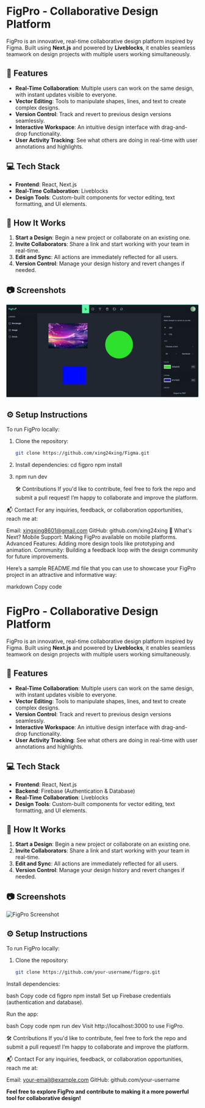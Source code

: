 # FigPro - Collaborative Design Platform

FigPro is an innovative, real-time collaborative design platform inspired by Figma. Built using **Next.js** and powered by **Liveblocks**, it enables seamless teamwork on design projects with multiple users working simultaneously.

## 🚀 Features

- **Real-Time Collaboration**: Multiple users can work on the same design, with instant updates visible to everyone.
- **Vector Editing**: Tools to manipulate shapes, lines, and text to create complex designs.
- **Version Control**: Track and revert to previous design versions seamlessly.
- **Interactive Workspace**: An intuitive design interface with drag-and-drop functionality.
- **User Activity Tracking**: See what others are doing in real-time with user annotations and highlights.
  
## 💻 Tech Stack

- **Frontend**: React, Next.js
- **Real-Time Collaboration**: Liveblocks
- **Design Tools**: Custom-built components for vector editing, text formatting, and UI elements.

## 🌟 How It Works

1. **Start a Design**: Begin a new project or collaborate on an existing one.
2. **Invite Collaborators**: Share a link and start working with your team in real-time.
3. **Edit and Sync**: All actions are immediately reflected for all users.
4. **Version Control**: Manage your design history and revert changes if needed.

## 📷 Screenshots

![FigPro Screenshot](figpro.png)

## ⚙️ Setup Instructions

To run FigPro locally:

1. Clone the repository:
   ```bash
   git clone https://github.com/xing24xing/Figma.git
2. Install dependencies:
   cd figpro
   npm install
   
3. npm run dev

   🛠️ Contributions
If you'd like to contribute, feel free to fork the repo and submit a pull request! I’m happy to collaborate and improve the platform.

📬 Contact
For any inquiries, feedback, or collaboration opportunities, reach me at:

Email: xingxing8601@gmail.com
GitHub: github.com/xing24xing
🎯 What's Next?
Mobile Support: Making FigPro available on mobile platforms.
Advanced Features: Adding more design tools like prototyping and animation.
Community: Building a feedback loop with the design community for future improvements.


Here’s a sample README.md file that you can use to showcase your FigPro project in an attractive and informative way:

markdown
Copy code
# FigPro - Collaborative Design Platform

FigPro is an innovative, real-time collaborative design platform inspired by Figma. Built using **Next.js** and powered by **Liveblocks**, it enables seamless teamwork on design projects with multiple users working simultaneously.

## 🚀 Features

- **Real-Time Collaboration**: Multiple users can work on the same design, with instant updates visible to everyone.
- **Vector Editing**: Tools to manipulate shapes, lines, and text to create complex designs.
- **Version Control**: Track and revert to previous design versions seamlessly.
- **Interactive Workspace**: An intuitive design interface with drag-and-drop functionality.
- **User Activity Tracking**: See what others are doing in real-time with user annotations and highlights.
  
## 💻 Tech Stack

- **Frontend**: React, Next.js
- **Backend**: Firebase (Authentication & Database)
- **Real-Time Collaboration**: Liveblocks
- **Design Tools**: Custom-built components for vector editing, text formatting, and UI elements.

## 🌟 How It Works

1. **Start a Design**: Begin a new project or collaborate on an existing one.
2. **Invite Collaborators**: Share a link and start working with your team in real-time.
3. **Edit and Sync**: All actions are immediately reflected for all users.
4. **Version Control**: Manage your design history and revert changes if needed.

## 📷 Screenshots

![FigPro Screenshot](link-to-image.jpg)

## ⚙️ Setup Instructions

To run FigPro locally:

1. Clone the repository:
   ```bash
   git clone https://github.com/your-username/figpro.git
Install dependencies:

bash
Copy code
cd figpro
npm install
Set up Firebase credentials (authentication and database).

Run the app:

bash
Copy code
npm run dev
Visit http://localhost:3000 to use FigPro.

🛠️ Contributions
If you'd like to contribute, feel free to fork the repo and submit a pull request! I’m happy to collaborate and improve the platform.

📬 Contact
For any inquiries, feedback, or collaboration opportunities, reach me at:

Email: your-email@example.com
GitHub: github.com/your-username

**Feel free to explore FigPro and contribute to making it a more powerful tool for collaborative design!**



